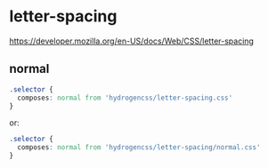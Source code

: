# letter-spacing

https://developer.mozilla.org/en-US/docs/Web/CSS/letter-spacing

## normal
```css
.selector {
  composes: normal from 'hydrogencss/letter-spacing.css'
}
```

or:
```css
.selector {
  composes: normal from 'hydrogencss/letter-spacing/normal.css'
}
```

